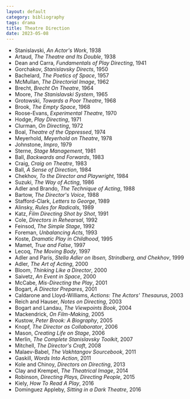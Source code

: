 ```yaml
---
layout: default
category: bibliography
tags: drama
title: Theatre Direction
date: 2023-05-08
---
```


* Stanislavski, *An Actor's Work*, 1938
* Artaud, *The Theatre and Its Double*, 1938
* Dean and Carra, *Fundamentals of Play Directing*, 1941
* Gorchakov, *Stanislavsky Directs*, 1950
* Bachelard, *The Poetics of Space*, 1957
* McMullan, *The Directorial Image*, 1962
* Brecht, *Brecht On Theatre*, 1964
* Moore, *The Stanislavski System*, 1965
* Grotowski, *Towards a Poor Theatre*, 1968
* Brook, *The Empty Space*, 1968
* Roose-Evans, *Experimental Theatre*, 1970
* Hodge, *Play Directing*, 1971
* Clurman, *On Directing*, 1972
* Boal, *Theatre of the Oppressed*, 1974
* Meyerhold, *Meyerhold on Theatre*, 1978
* Johnstone, *Impro*, 1979
* Sterne, *Stage Management*, 1981
* Ball, *Backwards and Forwards*, 1983
* Craig, *Craig on Theatre*, 1983
* Ball, *A Sense of Direction*, 1984
* Chekhov, *To the Director and Playwright*, 1984
* Suzuki, *The Way of Acting*, 1986
* Adler and Brando, *The Technique of Acting*, 1988
* Bartow, *The Director's Voice*, 1988
* Stafford-Clark, *Letters to George*, 1989
* Alinsky, *Rules for Radicals*, 1989
* Katz, *Film Directing Shot by Shot*, 1991
* Cole, *Directors in Rehearsal*, 1992
* Feinsod, *The Simple Stage*, 1992
* Foreman, *Unbalancing Acts*, 1993
* Koste, *Dramatic Play in Childhood*, 1995
* Mamet, *True and False*, 1997
* Lecoq, *The Moving Body*, 1997
* Adler and Paris, *Stella Adler on Ibsen, Strindberg, and Chekhov*, 1999
* Adler, *The Art of Acting*, 2000
* Bloom, *Thinking Like a Director*, 2000
* Saivetz, *An Event in Space*, 2000
* McCabe, *Mis-Directing the Play*, 2001
* Bogart, *A Director Prepares*, 2001
* Caldarone and Lloyd-Williams, *Actions: The Actors' Thesaurus*, 2003
* Reich and Hauser, *Notes on Directing*, 2003
* Bogart and Landau, *The Viewpoints Book*, 2004
* Mackendrick, *On Film-Making*, 2005
* Kustow, *Peter Brook: A Biography*, 2005
* Knopf, *The Director as Collaborator*, 2006
* Mason, *Creating Life on Stage*, 2006
* Merlin, *The Complete Stanislavsky Toolkit*, 2007
* Mitchell, *The Director's Craft*, 2008
* Malaev-Babel, *The Vakhtangov Sourcebook*, 2011
* Gaskill, *Words Into Action*, 2011
* Kole and Chinoy, *Directors on Directing*, 2013
* Clay and Krempel, *The Theatrical Image*, 2014
* Robinson, *Directing Plays, Directing People*, 2015
* Kiely, *How To Read A Play*, 2016
* Dominguez Appleby, *Sitting in a Dark Theatre*, 2016
